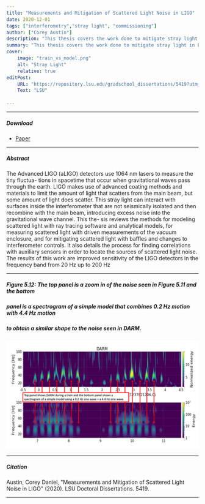 ```yaml
---
title: "Measurements and Mitigation of Scattered Light Noise in LIGO" 
date: 2020-12-01
tags: ["interferometry","stray light", "commissioning"]
author: ["Corey Austin"]
description: "This thesis covers the work done to mitigate stray light in LIGO in pursuit of a PhD." 
summary: "This thesis covers the work done to mitigate stray light in LIGO in pursuit of a PhD." 
cover:
    image: "train_vs_model.png"
    alt: "Stray Light"
    relative: true
editPost:
    URL: "https://repository.lsu.edu/gradschool_dissertations/5419?utm_source=repository.lsu.edu%2Fgradschool_dissertations%2F5419&utm_medium=PDF&utm_campaign=PDFCoverPages"
    Text: "LSU"

---
```


---

##### Download

+ [Paper](paper3.pdf)


---

##### Abstract

The Advanced LIGO (aLIGO) detectors use 1064 nm lasers to measure the tiny fluctua-
tions in spacetime that occur when gravitational waves pass through the earth. LIGO makes
use of advanced coating methods and materials to limit the amount of light that scatters
from the main beam, but some amount of light does scatter. This stray light can interact
with surfaces inside the interferometer that are not seismically isolated and then recombine
with the main beam, introducing excess noise into the gravitational wave channel. This the-
sis reviews the methods for modeling scattered light with ray tracing software and analytical
models, for measuring scattered light with driven measurements of the vacuum enclosure,
and for mitigating scattered light with baffles and changes to interferometer controls. It
also details the process for finding correlations with auxiliary sensors in order to locate the
sources of scattered light noise. The results of this work are improved sensitivity of the LIGO
detectors in the frequency band from 20 Hz up to 200 Hz

---

##### Figure 5.12: The top panel is a zoom in of the noise seen in Figure 5.11 and the bottom
##### panel is a spectrogram of a simple model that combines 0.2 Hz motion with 4.4 Hz motion
##### to obtain a similar shape to the noise seen in DARM.

![](train_vs_model.png)

---

##### Citation

Austin, Corey Daniel, "Measurements and Mitigation of Scattered Light Noise in LIGO" (2020). LSU
Doctoral Dissertations. 5419.

---